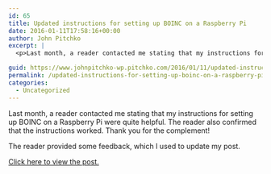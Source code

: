 ```yaml
---
id: 65
title: Updated instructions for setting up BOINC on a Raspberry Pi
date: 2016-01-11T17:58:16+00:00
author: John Pitchko
excerpt: |
  <p>Last month, a reader contacted me stating that my instructions for setting up BOINC on a Raspberry Pi were quite helpful. The reader also confirmed that the instructions worked. Thank you for the complement!</p>

guid: https://www.johnpitchko-wp.pitchko.com/2016/01/11/updated-instructions-for-setting-up-boinc-on-a-raspberry-pi/
permalink: /updated-instructions-for-setting-up-boinc-on-a-raspberry-pi/
categories:
  - Uncategorized
---
```

Last month, a reader contacted me stating that my instructions for setting up BOINC on a Raspberry Pi were quite helpful. The reader also confirmed that the instructions worked. Thank you for the complement!

The reader provided some feedback, which I used to update my post.

<a href="http://john.pitchko.com/setting-up-boinc-on-a-raspberry-pi/">Click here to view the post.</a>